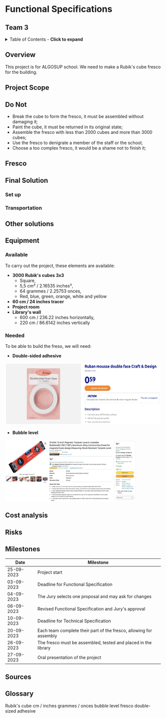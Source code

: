 # Functional Specifications

## Team 3

<details>
<summary>Table of Contents - <b>Click to expand</b></summary>

- [Functional Specifications](#functional-specifications)
  - [Team 3](#team-3)
  - [Overview](#overview)
  - [Project Scope](#project-scope)
  - [Do Not](#do-not)
  - [Fresco](#fresco)
  - [Final Solution](#final-solution)
    - [Set up](#set-up)
    - [Transportation](#transportation)
  - [Other solutions](#other-solutions)
  - [Equipment](#equipment)
    - [Available](#available)
    - [Needed](#needed)
  - [Cost analysis](#cost-analysis)
  - [Risks](#risks)
  - [Milestones](#milestones)
  - [Sources](#sources)
  - [Glossary](#glossary)

</details>

## Overview

This project is for ALGOSUP school. We need to make a Rubik's cube fresco for the building.
<!-- What? -->

## Project Scope
<!-- Why? -->

## Do Not
<!-- What not to do -->

- Break the cube to form the fresco, it must be assembled without damaging it;
- Paint the cube, it must be returned in its original state;
- Assemble the fresco with less than 2000 cubes and more than 3000 cubes;
- Use the fresco to denigrate a member of the staff or the school;
- Choose a too complex fresco, it would be a shame not to finish it;

## Fresco

<!-- Image + dimension -->
<!-- befre after of the room -->
<!-- elments and why? -->
<!-- reel and pixelize inspiration -->

## Final Solution

### Set up

### Transportation

## Other solutions

<!-- Shelf + mockup-->
<!-- Integration of the plugs with a drawer + mockup-->
<!-- Above and under the plugs + mockup-->
<!-- Why and why not? -->

## Equipment

### Available

To carry out the project, these elements are available:
- **3000 Rubik's cubes 3x3**
  - Square,
  - 5,5 cm³ / 2.16535 inches³,
  - 64 grammes / 2.25753 onces,
  - Red, blue, green, orange, white and yellow
- **60 cm / 24 inches tracer**
- **Project room**
- **Library's wall**
  - 600 cm / 236.22 inches horizontally,
  - 220 cm / 86.6142 inches vertically

### Needed

To be able to build the freso, we will need:
- **Double-sided adhesive**

<img src="../images/adhesive.png" style="height:200px">

- **Bubble level**

<img src="../images/bubbleLevel.png" style="height:200px">

## Cost analysis

## Risks

## Milestones

| Date | Milestone |
| ---- | --------- |
| 25-09-2023 | Project start |
| 03-09-2023 | Deadline for Functional Specification |
| 04-09-2023 | The Jury selects one proposal and may ask for changes |
| 06-09-2023 | Revised Functional Specification and Jury's approval |
| 10-09-2023 | Deadline for Technical Specification |
| 20-09-2023 | Each team complete their part of the fresco, allowing for assembly |
| 26-09-2023 | The fresco must be assembled, tested and placed in the library |
| 27-09-2023 | Oral presentation of the project |

## Sources

## Glossary

Rubik's cube
cm / inches
grammes / onces
bubble level
fresco
double-sized adhesive
